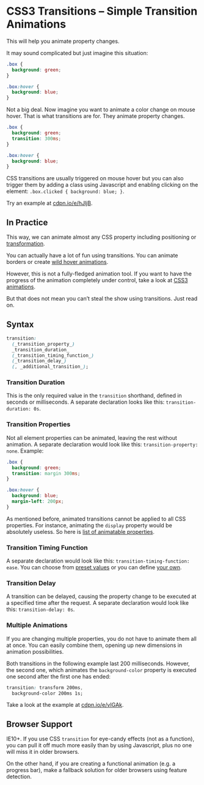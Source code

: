 CSS3 Transitions – Simple Transition Animations
===============================================

This will help you animate property changes.

It may sound complicated but just imagine this situation:

```css
.box {
  background: green;
}

.box:hover {
  background: blue;
}
```

Not a big deal. Now imagine you want to animate a color change on mouse hover.
That is what transitions are for. They animate property changes.

```css
.box {
  background: green;
  transition: 300ms;
}

.box:hover {
  background: blue;
}
```

CSS transitions are usually triggered on mouse hover but you can also trigger
them by adding a class using Javascript and enabling clicking on the element:
`.box.clicked { background: blue; }`.

Try an example at [cdpn.io/e/hJljB](http://cdpn.io/e/hJljB).

In Practice
-----------

This way, we can animate almost any CSS property including positioning or
[transformation](css3-transforms.md).

You can actually have a lot of fun using transitions. You can animate borders or
create [wild hover
animations](http://tympanus.net/Tutorials/OriginalHoverEffects/).

However, this is not a fully-fledged animation tool. If you want to have the
progress of the animation completely under control, take a look at [CSS3
animations](css3-animations.md).

But that does not mean you can’t steal the show using transitions. Just read on.

Syntax
------

```css
transition:
  (_transition_property_)
  _transition_duration_
  (_transition_timing_function_)
  (_transition_delay_)
  (, _additional_transition_);
```


### Transition Duration

This is the only required value in the `transition` shorthand, defined in
seconds or milliseconds. A separate declaration looks like this:
`transition-duration: 0s`.

### Transition Properties

Not all element properties can be animated, leaving the rest without animation.
A separate declaration would look like this: `transition-property: none`.
Example:

```css
.box {
  background: green;
  transition: margin 300ms;
}

.box:hover {
  background: blue;
  margin-left: 200px;
}
```


As mentioned before, animated transitions cannot be applied to all CSS
properties. For instance, animating the `display` property would be absolutely
useless. So here is [list of animatable
properties](http://www.w3.org/TR/css3-transitions/#animatable-properties).

### Transition Timing Function

A separate declaration would look like this: `transition-timing-function: ease`.
You can choose from [preset
values](http://www.w3.org/TR/css3-transitions/#transition-timing-function) or
you can define [your own](http://matthewlein.com/ceaser/).

### Transition Delay

A transition can be delayed, causing the property change to be executed at a
specified time after the request. A separate declaration would look like this:
`transition-delay: 0s`.

### Multiple Animations

If you are changing multiple properties, you do not have to animate them all at
once. You can easily combine them, opening up new dimensions in animation
possibilities.

Both transitions in the following example last 200 milliseconds. However, the
second one, which animates the `background-color` property is executed one
second after the first one has ended:

```css
transition: transform 200ms,
  background-color 200ms 1s;
```

Take a look at the example at [cdpn.io/e/vIGAk](http://cdpn.io/e/vIGAk).

Browser Support
---------------

IE10+. If you use CSS `transition` for eye-candy effects (not as a function),
you can pull it off much more easily than by using Javascript, plus no one will
miss it in older browsers.

On the other hand, if you are creating a functional animation (e.g. a progress
bar), make a fallback solution for older browsers using feature detection.
